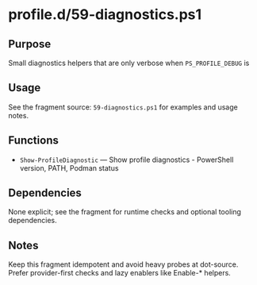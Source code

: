 profile.d/59-diagnostics.ps1
============================

Purpose
-------
Small diagnostics helpers that are only verbose when `PS_PROFILE_DEBUG` is

Usage
-----
See the fragment source: `59-diagnostics.ps1` for examples and usage notes.

Functions
---------
- `Show-ProfileDiagnostic` — Show profile diagnostics - PowerShell version, PATH, Podman status

Dependencies
------------
None explicit; see the fragment for runtime checks and optional tooling dependencies.

Notes
-----
Keep this fragment idempotent and avoid heavy probes at dot-source. Prefer provider-first checks and lazy enablers like Enable-* helpers.

